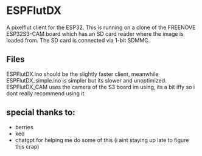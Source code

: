 # ESPFlutDX

A pixelflut client for the ESP32.
This is running on a clone of the FREENOVE ESP32S3-CAM board which has an SD card reader where the image is loaded from. The SD card is connected via 1-bit SDMMC.

## Files
ESPFlutDX.ino should be the slightly faster client, meanwhile ESPFlutDX_simple.ino is simpler but its slower and unoptimized.
ESPFlutDX_CAM uses the camera of the S3 board im using, its a bit iffy so i dont really recommend using it

## special thanks to:
- berries
- ked
- chatgpt for helping me do some of this (i aint staying up late to figure this crap)
